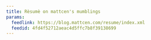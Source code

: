 ```yaml
---
title: Rèsumè on mattcen's mumblings
params:
  feedlink: https://blog.mattcen.com/resume/index.xml
  feedid: 4fd4f52712aeac4d5ffc7b8f39138699
---
```

